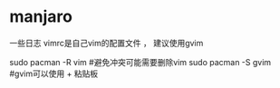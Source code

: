 # manjaro
一些日志
vimrc是自己vim的配置文件 ， 建议使用gvim

  sudo pacman -R vim
  #避免冲突可能需要删除vim
  sudo pacman -S gvim
  #gvim可以使用 + 粘贴板
